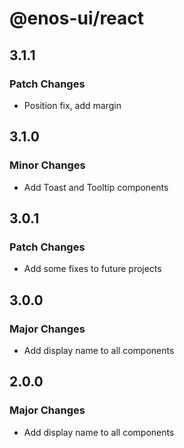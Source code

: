 # @enos-ui/react

## 3.1.1

### Patch Changes

- Position fix, add margin

## 3.1.0

### Minor Changes

- Add Toast and Tooltip components

## 3.0.1

### Patch Changes

- Add some fixes to future projects

## 3.0.0

### Major Changes

- Add display name to all components

## 2.0.0

### Major Changes

- Add display name to all components
